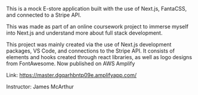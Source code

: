This is a mock E-store application built with the use of Next.js, FantaCSS, and connected to a Stripe API.

This was made as part of an online coursework project to immerse myself into Next.js and understand more about full stack development.

This project was mainly created via the use of Next.js development packages, VS Code, and connections to the Stripe API. It consists of elements
and hooks created through react libraries, as well as logo designs from FontAwesome. Now published on AWS Amplify

Link: https://master.dgqarhbntp09e.amplifyapp.com/

Instructor: James McArthur
